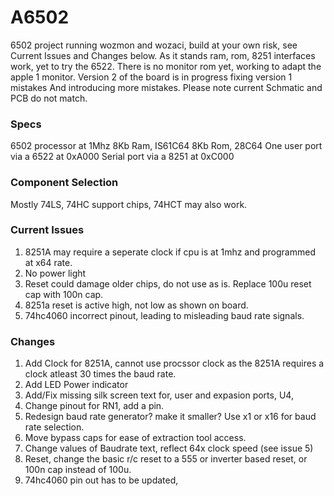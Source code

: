 # A6502
 6502 project running wozmon and wozaci, build at your own risk, see Current Issues and Changes below.
 As it stands ram, rom, 8251 interfaces work, yet to try the 6522.
 There is no monitor rom yet, working to adapt the apple 1 monitor.
 Version 2 of the board is in progress fixing version 1 mistakes 
 And introducing more mistakes.
 Please note current Schmatic and PCB do not match.
 
 ### Specs
 6502 processor at 1Mhz
 8Kb Ram, IS61C64
 8Kb Rom, 28C64
 One user port via a 6522 at 0xA000
 Serial port via a 8251 at 0xC000
 
 ### Component Selection
 Mostly 74LS, 74HC support chips, 74HCT may also work.
 
 ### Current Issues
 1. 8251A may require a seperate clock if cpu is at 1mhz and programmed at x64 rate.
 2. No power light
 3. Reset could damage older chips, do not use as is. Replace 100u reset cap with 100n cap.
 4. 8251a reset is active high, not low as shown on board.
 5. 74hc4060 incorrect pinout, leading to misleading baud rate signals.

 ### Changes
 1. Add Clock for 8251A, cannot use procssor clock as the 8251A requires a clock atleast 30 times the baud rate.
 2. Add LED Power indicator
 3. Add/Fix missing silk screen text for, user and expasion ports, U4,
 4. Change pinout for RN1, add a pin.
 5. Redesign baud rate generator? make it smaller? Use x1 or x16 for baud rate selection.
 6. Move bypass caps for ease of extraction tool access.
 7. Change values of Baudrate text, reflect 64x clock speed (see issue 5)
 8. Reset, change the basic r/c reset to a 555 or inverter based reset, or 100n cap instead of 100u.
 9. 74hc4060 pin out has to be updated, 
